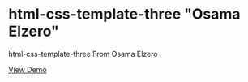 # html-css-template-three "Osama Elzero"
html-css-template-three From Osama Elzero

[View Demo](https://billalben.github.io/html-css-template-three/)
